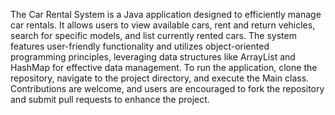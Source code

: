
The Car Rental System is a Java application designed to efficiently manage car rentals. It allows users to view available cars, rent and return vehicles, search for specific models, and list currently rented cars. The system features user-friendly functionality and utilizes object-oriented programming principles, leveraging data structures like ArrayList and HashMap for effective data management. To run the application, clone the repository, navigate to the project directory, and execute the Main class. Contributions are welcome, and users are encouraged to fork the repository and submit pull requests to enhance the project.
